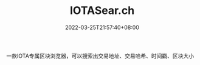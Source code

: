 ﻿---
weight: 
title: "IOTASear.ch"
description: "一款IOTA专属区块浏览器，可以搜索出交易地址、交易哈希、时间戳、区块大小"
date: 2022-03-25T21:57:40+08:00
lastmod: 2022-03-25T16:45:40+08:00
draft: false
authors: ["Metabd"]
featuredImage: "iotasear-ch.png"
link: ""
tags: ["区块链浏览器","IOTASear.ch"]
categories: ["navigation"]
navigation: ["区块链浏览器"]
lightgallery: true
toc: true
pinned: false
recommend: false
recommend1: false
---
一款IOTA专属区块浏览器，可以搜索出交易地址、交易哈希、时间戳、区块大小
